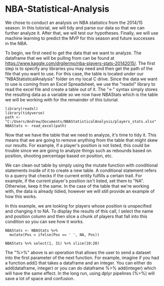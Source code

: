 # NBA-Statistical-Analysis


We chose to conduct an analysis on NBA statistics from the 2014/15 season. In this tutorial, we will tidy and parse our data so that we can further analyze it. After that, we will test our hypotheses. Finally, we will use machine learning to predict the MVP for this season and future successes in the NBA. 

To begin, we first need to get the data that we want to analyze. The dataframe that we will be pulling from can be found at https://www.kaggle.com/drgilermo/nba-players-stats-20142015/. The first step is to specify any libraries you may need and then get the path of the file that you want to use. For this case, the table is located under our "NBAStatisticalAnalysis" folder on my local C drive. Since the data we want to use is coming from an Excel Spreadsheet, we use the "readxl" library to read the excel file and create a table out of it. The "<-" syntax simply stores the resulting data as a variable so we now have NBAStats which is the table we will be working with for the remainder of this tutorial.

```{r setup}
library(readxl)
library(tidyverse)
path <- "C:/Users/Andrew/Documents/NBAStatisticalAnalysis/players_stats.xlsx"
NBAStats <- read_excel(path)
```

Now that we have the table that we need to analyze, it's time to tidy it. This means that we are going to remove anything from the table that might skew our results. For example, if a player's position is not listed, this could be trouble since we are going to analyze things such as rebounds based on position, shooting percentage based on position, etc. 

We can clean out table by simply using the mutate function with conditional statements inside of it to create a new table. A conditional statement refers to a querry that checks if the current entity fulfills a certain trait. For example, if the current player's position isn't listed, set them to "NA". Otherwise, keep it the same. In the case of the table that we're working with, the data is already tidied, however we will still provide an example of how this works. 

In this example, we are looking for players whose position is unspecified and changing it to NA. To display the results of this call, I select the name and position column and then slice a chunk of players that fall into this condition so you can see how it works. 

```{r}
NBAStats <- NBAStats %>%
  mutate(Pos = ifelse(Pos == ' ', NA, Pos))

NBAStats %>% select(1, 31) %>% slice(10:20)
```

The "%>%" above is an operation that allows the user to send a dataset into the first parameter of the next function. For example, imagine if you had a function add() that takes a dataframe and an integer. You can either do add(dataframe, integer) or you can do dataframe %>% add(integer) which will have the same effect. In the long run, using dplyr pipelines (%>%) will save a lot of space and confusion. 
